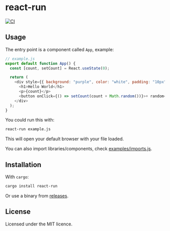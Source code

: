 # react-run

[![CI](https://github.com/UltiRequiem/react-run/actions/workflows/ci.yaml/badge.svg)](https://github.com/UltiRequiem/react-run/actions/workflows/ci.yaml)

## Usage

The entry point is a component called `App`, example:

```javascript
// example.js
export default function App() {
  const [count, setCount] = React.useState(0);

  return (
    <div style={{ background: "purple", color: "white", padding: "10px" }}>
      <h1>Hello World</h1>
      <p>{count}</p>
      <button onClick={() => setCount(count + Math.random())}>+ random</button>
    </div>
  );
}
```

You could run this with:

```sh
react-run example.js
```

This will open your default browser with your file loaded.

You can also import libraries/components, check
[examples/imports.js](./examples/imports.js).

## Installation

With `cargo`:

```sh
cargo install react-run
```

Or use a binary from
[releases](https://github.com/UltiRequiem/react-run/releases/latest).

## License

Licensed under the MIT licence.
